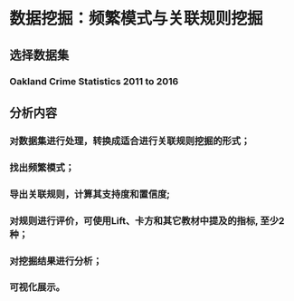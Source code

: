 # 数据挖掘：频繁模式与关联规则挖掘
## 选择数据集
### Oakland Crime Statistics 2011 to 2016
## 分析内容
### 对数据集进行处理，转换成适合进行关联规则挖掘的形式；
### 找出频繁模式；
### 导出关联规则，计算其支持度和置信度;
### 对规则进行评价，可使用Lift、卡方和其它教材中提及的指标, 至少2种；
### 对挖掘结果进行分析；
### 可视化展示。
